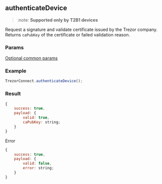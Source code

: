 ## authenticateDevice

> :note: **Supported only by T2B1 devices**

Request a signature and validate certificate issued by the Trezor company.
Returns `caPubKey` of the certificate or failed validation reason.

### Params

[Optional common params](commonParams.md)

### Example

```javascript
TrezorConnect.authenticateDevice();
```

### Result

```javascript
{
    success: true,
    payload: {
        valid: true,
        caPubKey: string;
    }
}
```

Error

```javascript
{
    success: true,
    payload: {
        valid: false,
        error: string;
    }
}
```
